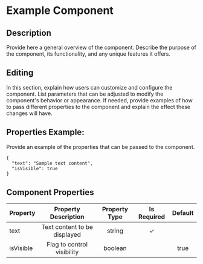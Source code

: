 # Example Component

## Description

Provide here a general overview of the component. Describe the purpose of the component, its functionality, and any unique features it offers.

## Editing

In this section, explain how users can customize and configure the component. List parameters that can be adjusted to modify the component's behavior or appearance. If needed, provide examples of how to pass different properties to the component and explain the effect these changes will have.

## Properties Example:

Provide an example of the properties that can be passed to the component.

```
{
  "text": "Sample text content",
  "isVisible": true
}
```

## Component Properties

| Property  |     Property Description     | Property Type | Is Required | Default |
| :-------- | :--------------------------: | :-----------: | :---------: | :-----: |
| text      | Text content to be displayed |    string     |      ✓      |         |
| isVisible |  Flag to control visibility  |    boolean    |             |  true   |
